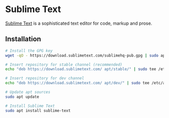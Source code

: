 # Sublime Text

[Sublime Text](https://www.sublimetext.com) is a sophisticated text editor for code, markup and prose.

## Installation

```sh
# Install the GPG key
wget -qO - https://download.sublimetext.com/sublimehq-pub.gpg | sudo apt-key add -

# Insert repository for stable channel (recommended)
echo "deb https://download.sublimetext.com/ apt/stable/" | sudo tee /etc/apt/sources.list.d/sublime-text.list

# Insert repository for dev channel
echo "deb https://download.sublimetext.com/ apt/dev/" | sudo tee /etc/apt/sources.list.d/sublime-text.list

# Update apt sources
sudo apt update

# Install Sublime Text
sudo apt install sublime-text
```
